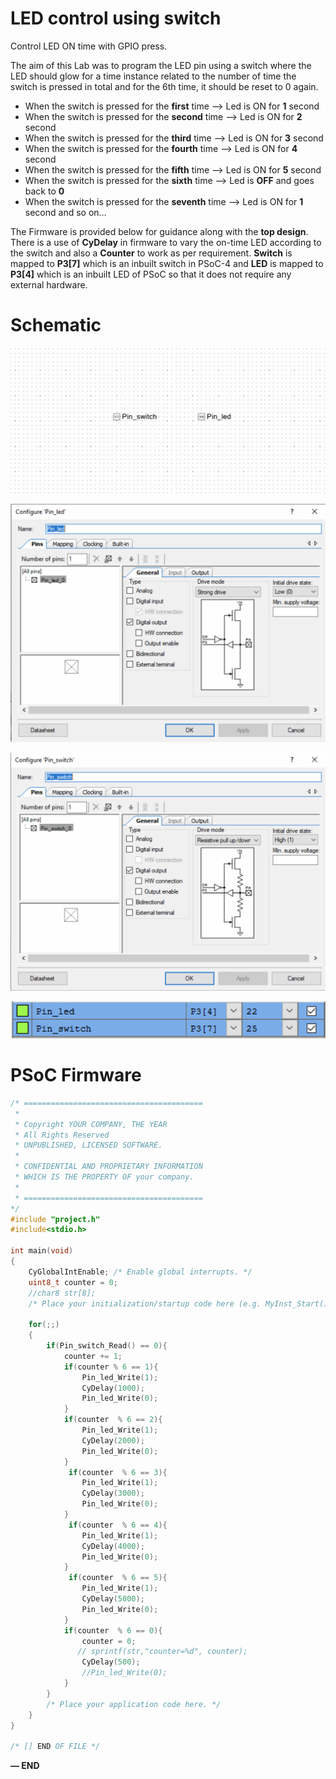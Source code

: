 # LED control using switch

Control LED ON time with GPIO press.

The aim of this Lab was to program the LED pin using a switch where the LED should glow for a time instance related to the number of time the switch is pressed in total and for the 6th time, it should be reset to 0 again.

- When the switch is pressed for the **first** time —> Led is ON for **1** second
- When the switch is pressed for the **second** time —> Led is ON for **2** second
- When the switch is pressed for the **third** time —> Led is ON for **3** second
- When the switch is pressed for the **fourth** time —> Led is ON for **4** second
- When the switch is pressed for the **fifth** time —> Led is ON for **5** second
- When the switch is pressed for the **sixth** time —> Led is **OFF** and goes back to **0**
- When the switch is pressed for the **seventh** time —> Led is ON for **1** second and so on…

The Firmware is provided below for guidance along with the **top design**. There is a use of **CyDelay** in firmware to vary the on-time LED according to the switch and also a **Counter** to work as per requirement. **Switch** is mapped to **P3[7]** which is an inbuilt switch in PSoC-4 and **LED** is mapped to **P3[4]** which is an inbuilt LED of PSoC so that it does not require any external hardware.

# Schematic

![Screenshot 2023-04-26 at 4.47.45 PM.png](LED%20control%20using%20switch%20fffd051c359e8115aefaf3fb3031a33d/Screenshot_2023-04-26_at_4.47.45_PM.png)

![Screenshot 2023-04-26 at 4.57.27 PM.png](LED%20control%20using%20switch%20fffd051c359e8115aefaf3fb3031a33d/Screenshot_2023-04-26_at_4.57.27_PM.png)

![Screenshot 2023-04-26 at 4.57.12 PM.png](LED%20control%20using%20switch%20fffd051c359e8115aefaf3fb3031a33d/Screenshot_2023-04-26_at_4.57.12_PM.png)

![Screenshot 2023-04-26 at 4.48.05 PM.png](LED%20control%20using%20switch%20fffd051c359e8115aefaf3fb3031a33d/Screenshot_2023-04-26_at_4.48.05_PM.png)

# PSoC Firmware

```c
/* ========================================
 *
 * Copyright YOUR COMPANY, THE YEAR
 * All Rights Reserved
 * UNPUBLISHED, LICENSED SOFTWARE.
 *
 * CONFIDENTIAL AND PROPRIETARY INFORMATION
 * WHICH IS THE PROPERTY OF your company.
 *
 * ========================================
*/
#include "project.h"
#include<stdio.h>

int main(void)
{
    CyGlobalIntEnable; /* Enable global interrupts. */
    uint8_t counter = 0;
    //char8 str[8];
    /* Place your initialization/startup code here (e.g. MyInst_Start()) */

    for(;;)
    {
        if(Pin_switch_Read() == 0){
            counter += 1;
            if(counter % 6 == 1){
                Pin_led_Write(1);
                CyDelay(1000);
                Pin_led_Write(0);
            }
            if(counter  % 6 == 2){
                Pin_led_Write(1);
                CyDelay(2000);
                Pin_led_Write(0);
            }
             if(counter  % 6 == 3){
                Pin_led_Write(1);
                CyDelay(3000);
                Pin_led_Write(0);
            }
             if(counter  % 6 == 4){
                Pin_led_Write(1);
                CyDelay(4000);
                Pin_led_Write(0);
            }
             if(counter  % 6 == 5){
                Pin_led_Write(1);
                CyDelay(5000);
                Pin_led_Write(0);
            }
            if(counter  % 6 == 0){
                counter = 0;
               // sprintf(str,"counter=%d", counter);
                CyDelay(500);
                //Pin_led_Write(0);
            }
        }
        /* Place your application code here. */
    }
}

/* [] END OF FILE */
```

**— END**